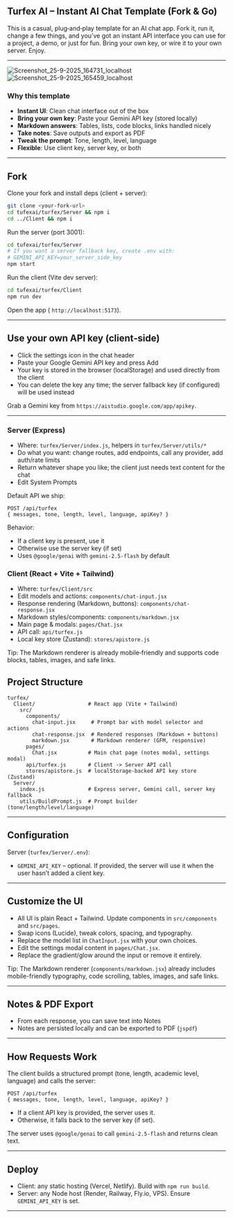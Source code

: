 ## Turfex AI – Instant AI Chat Template (Fork & Go)

This is a casual, plug‑and‑play template for an AI chat app. Fork it, run it, change a few things, and you’ve got an instant API interface you can use for a project, a demo, or just for fun. Bring your own key, or wire it to your own server. Enjoy.

---
![Screenshot_25-9-2025_164731_localhost](https://github.com/user-attachments/assets/47375883-a42c-429c-a5aa-4c233e0f5994)
![Screenshot_25-9-2025_165459_localhost](https://github.com/user-attachments/assets/f3f86283-09d1-4602-ac97-4540640681ce)

### Why this template

- **Instant UI**: Clean chat interface out of the box
- **Bring your own key**: Paste your Gemini API key (stored locally)
- **Markdown answers**: Tables, lists, code blocks, links handled nicely
- **Take notes**: Save outputs and export as PDF
- **Tweak the prompt**: Tone, length, level, language
- **Flexible**: Use client key, server key, or both

---

## Fork

Clone your fork and install deps (client + server):

```bash
git clone <your-fork-url>
cd tufexai/turfex/Server && npm i
cd ../Client && npm i
```

Run the server (port 3001):
```bash
cd tufexai/turfex/Server
# If you want a server fallback key, create .env with:
# GEMINI_API_KEY=your_server_side_key
npm start
```

Run the client (Vite dev server):
```bash
cd tufexai/turfex/Client
npm run dev
```

Open the app ( `http://localhost:5173`).

---

## Use your own API key (client‑side)

- Click the settings icon in the chat header
- Paste your Google Gemini API key and press Add
- Your key is stored in the browser (localStorage) and used directly from the client
- You can delete the key any time; the server fallback key (if configured) will be used instead

Grab a Gemini key from `https://aistudio.google.com/app/apikey`.

---

### Server (Express)
- Where: `turfex/Server/index.js`, helpers in `turfex/Server/utils/*`
- Do what you want: change routes, add endpoints, call any provider, add auth/rate limits
- Return whatever shape you like; the client just needs text content for the chat
- Edit System Prompts

Default API we ship:
```http
POST /api/turfex
{ messages, tone, length, level, language, apiKey? }
```
Behavior:
- If a client key is present, use it
- Otherwise use the server key (if set)
- Uses `@google/genai` with `gemini-2.5-flash` by default

### Client (React + Vite + Tailwind)
- Where: `turfex/Client/src`
- Edit models and actions: `components/chat-input.jsx`
- Response rendering (Markdown, buttons): `components/chat-response.jsx`
- Markdown styles/components: `components/markdown.jsx`
- Main page & modals: `pages/Chat.jsx`
- API call: `api/turfex.js`
- Local key store (Zustand): `stores/apistore.js`

Tip: The Markdown renderer is already mobile‑friendly and supports code blocks, tables, images, and safe links.

## Project Structure

```
turfex/
  Client/                 # React app (Vite + Tailwind)
    src/
      components/
        chat-input.jsx     # Prompt bar with model selector and actions
        chat-response.jsx  # Rendered responses (Markdown + buttons)
        markdown.jsx       # Markdown renderer (GFM, responsive)
      pages/
        Chat.jsx          # Main chat page (notes modal, settings modal)
      api/turfex.js       # Client -> Server API call
      stores/apistore.js  # localStorage-backed API key store (Zustand)
  Server/
    index.js              # Express server, Gemini call, server key fallback
    utils/BuildPrompt.js  # Prompt builder (tone/length/level/language)
```

---

## Configuration

Server (`turfex/Server/.env`):
- `GEMINI_API_KEY` – optional. If provided, the server will use it when the user hasn’t added a client key.


---

## Customize the UI

- All UI is plain React + Tailwind. Update components in `src/components` and `src/pages`.
- Swap icons (Lucide), tweak colors, spacing, and typography.
- Replace the model list in `ChatInput.jsx` with your own choices.
- Edit the settings modal content in `pages/Chat.jsx`.
- Replace the gradient/glow around the input or remove it entirely.

Tip: The Markdown renderer (`components/markdown.jsx`) already includes mobile-friendly typography, code scrolling, tables, images, and safe links.

---

## Notes & PDF Export

- From each response, you can save text into Notes
- Notes are persisted locally and can be exported to PDF (`jspdf`)

---

## How Requests Work

The client builds a structured prompt (tone, length, academic level, language) and calls the server:

```
POST /api/turfex
{ messages, tone, length, level, language, apiKey? }
```

- If a client API key is provided, the server uses it.
- Otherwise, it falls back to the server key (if set).

The server uses `@google/genai` to call `gemini-2.5-flash` and returns clean text.

---

## Deploy

- Client: any static hosting (Vercel, Netlify). Build with `npm run build`.
- Server: any Node host (Render, Railway, Fly.io, VPS). Ensure `GEMINI_API_KEY` is set.

---




